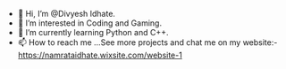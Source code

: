 - 👋 Hi, I’m @Divyesh Idhate.
- 👀 I’m interested in Coding and Gaming.
- 🌱 I’m currently learning Python and C++.
- 📫 How to reach me ...See more projects and chat me on my website:- https://namrataidhate.wixsite.com/website-1
<!---
Codes-and-games/Codes-and-games is a ✨ special ✨ repository because its `README.md` (this file) appears on your GitHub profile.
You can click the Preview link to take a look at your changes.
--->

